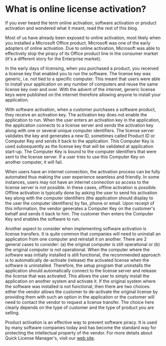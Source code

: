 # What is online license activation?

If you ever heard the term online activation, software activation or product activation and wondered what it meant, read the rest of this blog.

Most of us have already been exposed to online activation, most likely when you installed a Microsoft Office product. Microsoft was one of the early adopters of online activation. Due to online activation, Microsoft was able to effectively stop the piracy of its Office product line in the consumer market (it's a different story for the Enterprise market).

In the early days of licensing, when you purchased a product, you received a license key that enabled you to run the software. The license key was generic, i.e. not tied to a specific computer. This meant that users were able to install your application on any number of computers and reuse the same license key over and over. With the advent of the internet, generic license keys were published on the internet therefore allowing anyone to install your application.

With software activation, when a customer purchases a software product, they receive an activation key. The activation key does not enable the application to run. When the user enters an activation key in the application, the application connects to a license server and sends the activation key along with one or several unique computer identifiers. The license server validates the key and generates a new ID, sometimes called Product ID or Computer Key and sends it back to the application. This Computer Key is used subsequently as the license key that will be validated at application start-up. The Computer Key is bound to the computer identifiers that were sent to the license server. If a user tries to use this Computer Key on another computer, it will fail.

When users have an internet connection, the activation process can be fully automated thus making the user experience seamless and friendly. In some instances, users may not have an internet connection so access to the license server is not possible. In these cases, offline activation is possible. Offline activation is typically done by asking the user to send his activation key along with the computer identifiers (the application should display to the user the computer identifiers) by fax, phone or email. Upon receipt of this information, the vendor generates a Computer Key on the customer's behalf and sends it back to him. The customer then enters the Computer Key and enables the software to run.

Another aspect to consider when implementing software activation is license transfers. It is quite common that companies will need to uninstall an application from one computer and reinstall it on another. There are 2 general cases to consider: (a) the original computer is still operational or (b) the original computer is not operational. When the computer where the software was initially installed is still functional, the recommended approach is to automatically de-activate (release) the activated license when the software is uninstalled. Therefore, the setup program that uninstalls the application should automatically connect to the license server and release the license that was activated. This allows the user to simply install the application on another system and activate it. If the original system where the software was installed is not functional, then there are two choices: either the vendor allows the customer to de-activate the original license by providing them with such an option in the application or the customer will need to contact the vendor to request a license transfer. The choice here clearly depends on the type of customer and the type of product you are selling.

Product activation is an effective way to prevent software piracy. It is used by many software companies today and has become the standard way for protecting the intellectual property of the vendor. For more details about Quick License Manager's, visit our [web site](https://soraco.co/quick-license-manager).
